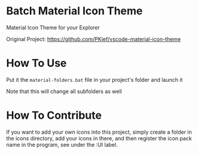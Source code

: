 # Batch Material Icon Theme
 Material Icon Theme for your Explorer

 Original Project: https://github.com/PKief/vscode-material-icon-theme
# How To Use
 Put it the `material-folders.bat` file in your project's folder and launch it

 Note that this will change all subfolders as well
# How To Contribute
 If you want to add your own icons into this project, simply create a folder in the icons directory, add your icons in there, and then register the icon pack name in the program, see under the :UI label.